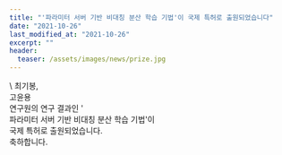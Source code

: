 ```yaml
---
title: "'파라미터 서버 기반 비대칭 분산 학습 기법'이 국제 특허로 출원되었습니다"
date: "2021-10-26"
last_modified_at: "2021-10-26"
excerpt: ""
header:
  teaser: /assets/images/news/prize.jpg
---
```

\\
최기봉,<br>고윤용<br>연구원의 연구 결과인 '<br>파라미터 서버 기반 비대칭 분산 학습 기법'이<br>국제 특허로 출원되었습니다.<br>축하합니다.